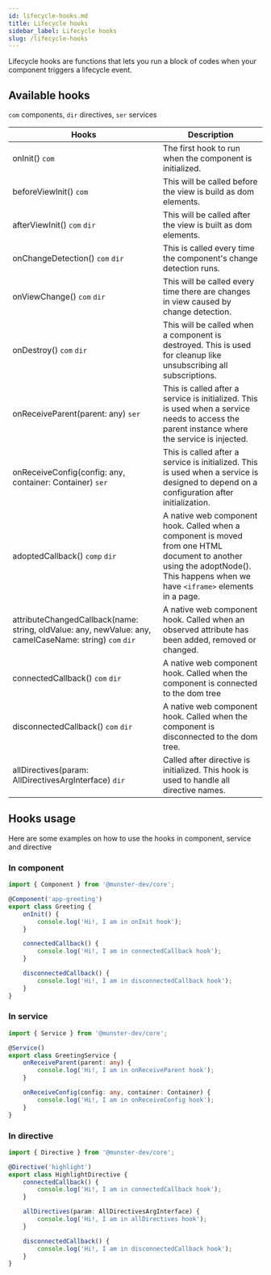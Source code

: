 ```yaml
---
id: lifecycle-hooks.md
title: Lifecycle hooks
sidebar_label: Lifecycle hooks
slug: /lifecycle-hooks
---
```


Lifecycle hooks are functions that lets you run a block of codes when your component triggers a lifecycle event.

## Available hooks

`com` components, `dir` directives, `ser` services

| Hooks                                                                         | Description |
| ---                                                                           | --- |
| onInit() `com`                                                          | The first hook to run when the component is initialized. |
| beforeViewInit() `com`                                                  | This will be called before the view is build as dom elements. |
| afterViewInit() `com` `dir`                                       | This will be called after the view is built as dom elements. |
| onChangeDetection() `com` `dir`                                   | This is called every time the component's change detection runs. |
| onViewChange() `com` `dir`                                        | This will be called every time there are changes in view caused by change detection. |
| onDestroy() `com` `dir`                                           | This will be called when a component is destroyed. This is used for cleanup like unsubscribing all subscriptions. |
| onReceiveParent(parent: any) `ser`                                        | This is called after a service is initialized. This is used when a service needs to access the parent instance where the service is injected. |
| onReceiveConfig(config: any, container: Container) `ser`                  | This is called after a service is initialized. This is used when a service is designed to depend on a configuration after initialization. |
| adoptedCallback() `comp` `dir`                                     | A native web component hook. Called when a component is moved from one HTML document to another using the adoptNode(). This happens when we have `<iframe>` elements in a page. |
| attributeChangedCallback(name: string, oldValue: any, newValue: any, camelCaseName: string) `com` `dir` | A native web component hook. Called when an observed attribute has been added, removed or changed. |
| connectedCallback() `com` `dir`                                   | A native web component hook. Called when the component is connected to the dom tree |
| disconnectedCallback() `com` `dir`                                | A native web component hook. Called when the component is disconnected to the dom tree. |
| allDirectives(param: AllDirectivesArgInterface) `dir`             | Called after directive is initialized. This hook is used to handle all directive names. |

## Hooks usage

Here are some examples on how to use the hooks in component, service and directive

### In component

```typescript
import { Component } from '@munster-dev/core';

@Component('app-greeting')
export class Greeting {
    onInit() {
        console.log('Hi!, I am in onInit hook');
    }

    connectedCallback() {
        console.log('Hi!, I am in connectedCallback hook');
    }

    disconnectedCallback() {
        console.log('Hi!, I am in disconnectedCallback hook');
    }
}
```

### In service

```typescript
import { Service } from '@munster-dev/core';

@Service()
export class GreetingService {
    onReceiveParent(parent: any) {
        console.log('Hi!, I am in onReceiveParent hook');
    }

    onReceiveConfig(config: any, container: Container) {
        console.log('Hi!, I am in onReceiveConfig hook');
    }
}
```

### In directive

```typescript
import { Directive } from '@munster-dev/core';

@Directive('highlight')
export class HighlightDirective {
    connectedCallback() {
        console.log('Hi!, I am in connectedCallback hook');
    }

    allDirectives(param: AllDirectivesArgInterface) {
        console.log('Hi!, I am in allDirectives hook');
    }

    disconnectedCallback() {
        console.log('Hi!, I am in disconnectedCallback hook');
    }
}
```

